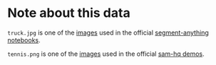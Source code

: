 # Note about this data

`truck.jpg` is one of the [images](https://github.com/facebookresearch/segment-anything/tree/main/notebooks/images) used in the official [segment-anything notebooks](https://github.com/facebookresearch/segment-anything/tree/main/notebooks).

`tennis.png` is one of the [images](https://github.com/SysCV/sam-hq/tree/main/demo/input_imgs) used in the official [sam-hq demos](https://github.com/SysCV/sam-hq/tree/main/demo).
